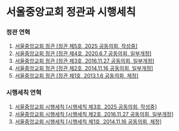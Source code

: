 # 서울중앙교회 정관과 시행세칙

### 정관 연혁

1. [서울중앙교회 정관 [정관 제5호, 2025 공동의회, 작성중]](./서울중앙교회/2025/constitution-2025.md)
2. [서울중앙교회 정관 [정관 제4호, 2020.6.7 공동의회, 일부개정]](./서울중앙교회/2020.6.7/constitution-2020.md)
3. [서울중앙교회 정관 [정관 제3호, 2016.11.27 공동의회, 일부개정]](./서울중앙교회/2016.11.27/constitution-2016.md)
4. [서울중앙교회 정관 [정관 제2호, 2014.11.16 공동의회, 일부개정]](./서울중앙교회/2014.11.16/constitution-2014.md)
5. [서울중앙교회 정관 [정관 제1호, 2013.1.6 공동의회, 제정]](./서울중앙교회/2013.1.5/constitution-2013.md)

### 시행세칙 연혁

1. [서울중앙교회 시행세칙 [시행세칙 제3호, 2025 공동의회, 작성중]](./서울중앙교회/2025/regulations-2025.md)
2. [서울중앙교회 시행세칙 [시행세칙 제2호, 2016.11.27 공동의회, 일부개정]](./서울중앙교회/2016.11.27/regulations-2016.md)
3. [서울중앙교회 시행세칙 [시행세칙 제1호, 2014.11.16 공동의회, 제정]](./서울중앙교회/2014.11.16/regulations-2014.md)
